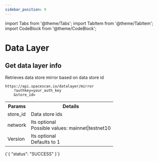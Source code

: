 ```yaml
---
sidebar_position: 9
---
```

import Tabs from '@theme/Tabs';
import TabItem from '@theme/TabItem';
import CodeBlock from '@theme/CodeBlock';

# Data Layer

## Get data layer info

Retrieves data store mirror based on data store id

```
https://api.spacescan.io/datalayer/mirror
    ?authkey=your_auth_key
    &store_id=
```

<Tabs>
  <TabItem value="Request" label="Request" default>
    <table border="0">
        <tr><th colspan="10">Params</th><th>Details</th></tr>
        <tr><td colspan="10">store_id</td><td>Data store ids</td></tr>
         <tr><td colspan="10">network</td><td>Its optional <br/>
            Possible values:
      mainnet|testnet10</td></tr>
      <tr><td colspan="10">Version</td><td>Its optional <br/>
      Defaults to 1</td></tr>
    </table>
  </TabItem>
  <TabItem value="Response" label="Response">
  <CodeBlock language="jsx">
  {`{
    "status": "SUCCESS"
}`}
  </CodeBlock>
  </TabItem>
</Tabs>
